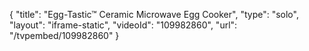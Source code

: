{
    "title": "Egg-Tastic&trade; Ceramic Microwave Egg Cooker",
    "type": "solo",
    "layout": "iframe-static",
    "videoId": "109982860",
    "url": "\/tvpembed\/109982860"
}